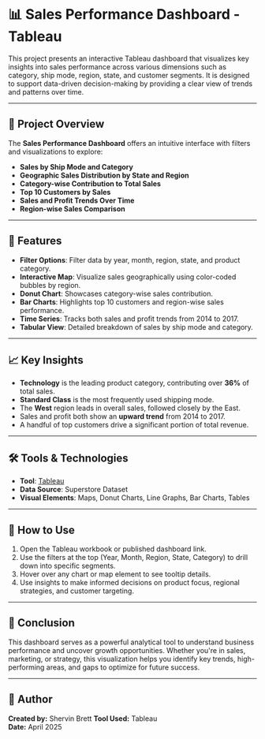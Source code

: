 # 📊 Sales Performance Dashboard - Tableau

This project presents an interactive Tableau dashboard that visualizes key insights into sales performance across various dimensions such as category, ship mode, region, state, and customer segments. It is designed to support data-driven decision-making by providing a clear view of trends and patterns over time.

---

## 📁 Project Overview

The **Sales Performance Dashboard** offers an intuitive interface with filters and visualizations to explore:

- **Sales by Ship Mode and Category**
- **Geographic Sales Distribution by State and Region**
- **Category-wise Contribution to Total Sales**
- **Top 10 Customers by Sales**
- **Sales and Profit Trends Over Time**
- **Region-wise Sales Comparison**

---

## 📌 Features

- **Filter Options**: Filter data by year, month, region, state, and product category.
- **Interactive Map**: Visualize sales geographically using color-coded bubbles by region.
- **Donut Chart**: Showcases category-wise sales contribution.
- **Bar Charts**: Highlights top 10 customers and region-wise sales performance.
- **Time Series**: Tracks both sales and profit trends from 2014 to 2017.
- **Tabular View**: Detailed breakdown of sales by ship mode and category.

---

## 📈 Key Insights

- **Technology** is the leading product category, contributing over **36%** of total sales.
- **Standard Class** is the most frequently used shipping mode.
- The **West** region leads in overall sales, followed closely by the East.
- Sales and profit both show an **upward trend** from 2014 to 2017.
- A handful of top customers drive a significant portion of total revenue.

---

## 🛠 Tools & Technologies

- **Tool**: [Tableau](https://www.tableau.com/)
- **Data Source**: Superstore Dataset
- **Visual Elements**: Maps, Donut Charts, Line Graphs, Bar Charts, Tables

---

## 📂 How to Use

1. Open the Tableau workbook or published dashboard link.
2. Use the filters at the top (Year, Month, Region, State, Category) to drill down into specific segments.
3. Hover over any chart or map element to see tooltip details.
4. Use insights to make informed decisions on product focus, regional strategies, and customer targeting.

---

## 📃 Conclusion

This dashboard serves as a powerful analytical tool to understand business performance and uncover growth opportunities. Whether you're in sales, marketing, or strategy, this visualization helps you identify key trends, high-performing areas, and gaps to optimize for future success.

---

## 📎 Author

**Created by:** Shervin Brett 
**Tool Used:** Tableau  
**Date:** April 2025

